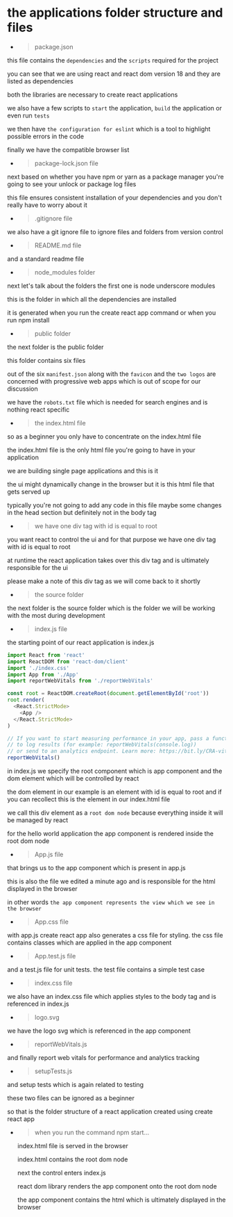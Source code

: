 # the applications folder structure and files

- > package.json

this file contains the `dependencies` and the `scripts` required for the project

you can see that we are using react and react dom version 18 and they are listed as dependencies

both the libraries are necessary to create react applications

we also have a few scripts to `start` the application, `build` the application or even run `tests`

we then have `the configuration for eslint` which is a tool to highlight possible errors in the code

finally we have the compatible browser list

- > package-lock.json file

next based on whether you have npm or yarn as a package manager you're going to see your unlock or package log files

this file ensures consistent installation of your dependencies and you don't really have to worry about it

- > .gitignore file

we also have a git ignore file to ignore files and folders from version control

- > README.md file

and a standard readme file

- > node_modules folder

next let's talk about the folders the first one is node underscore modules

this is the folder in which all the dependencies are installed

it is generated when you run the create react app command or when you run npm install

- > public folder

the next folder is the public folder

this folder contains six files

out of the six `manifest.json` along with the `favicon` and the `two logos` are concerned with progressive web apps which is out of scope for our discussion

we have the `robots.txt` file which is needed for search engines and is nothing react specific

- > the index.html file

so as a beginner you only have to concentrate on the index.html file

the index.html file is the only html file you're going to have in your application

we are building single page applications and this is it

the ui might dynamically change in the browser but it is this html file that gets served up

typically you're not going to add any code in this file maybe some changes in the head section but definitely not in the body tag

- > we have one div tag with id is equal to root

you want react to control the ui and for that purpose we have one div tag with id is equal to root

at runtime the react application takes over this div tag and is ultimately responsible for the ui

please make a note of this div tag as we will come back to it shortly

- > the source folder

the next folder is the source folder which is the folder we will be working with the most during development

- > index.js file

the starting point of our react application is index.js

```js
import React from 'react'
import ReactDOM from 'react-dom/client'
import './index.css'
import App from './App'
import reportWebVitals from './reportWebVitals'

const root = ReactDOM.createRoot(document.getElementById('root'))
root.render(
  <React.StrictMode>
    <App />
  </React.StrictMode>
)

// If you want to start measuring performance in your app, pass a function
// to log results (for example: reportWebVitals(console.log))
// or send to an analytics endpoint. Learn more: https://bit.ly/CRA-vitals
reportWebVitals()
```

in index.js we specify the root component which is app component and the dom element which will be controlled by react

the dom element in our example is an element with id is equal to root and if you can recollect this is the element in our index.html file

we call this div element as a `root dom node` because everything inside it will be managed by react

for the hello world application the app component is rendered inside the root dom node

- > App.js file

that brings us to the app component which is present in app.js

this is also the file we edited a minute ago and is responsible for the html displayed in the browser

in other words `the app component represents the view which we see in the browser`

- > App.css file

with app.js create react app also generates a css file for styling. the css file contains classes which are applied in the app component

- > App.test.js file

and a test.js file for unit tests. the test file contains a simple test case

- > index.css file

we also have an index.css file which applies styles to the body tag and is referenced in index.js

- > logo.svg

we have the logo svg which is referenced in the app component

- > reportWebVitals.js

and finally report web vitals for performance and analytics tracking

- > setupTests.js

and setup tests which is again related to testing

these two files can be ignored as a beginner

so that is the folder structure of a react application created using create
react app

- > when you run the command npm start...

  index.html file is served in the browser

  index.html contains the root dom node

  next the control enters index.js

  react dom library renders the app component onto the root dom node

  the app component contains the html which is ultimately displayed in the
  browser
